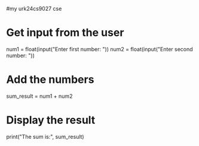 #my urk24cs9027
cse
# Get input from the user
num1 = float(input("Enter first number: "))
num2 = float(input("Enter second number: "))

# Add the numbers
sum_result = num1 + num2

# Display the result
print("The sum is:", sum_result)
